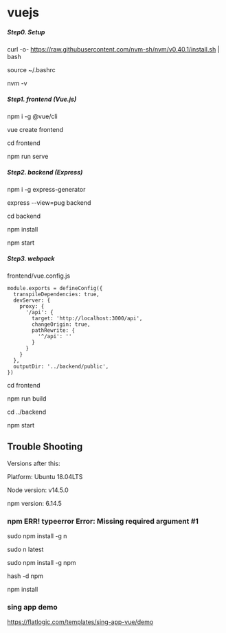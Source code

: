 # vuejs

##### Step0. Setup

curl -o- https://raw.githubusercontent.com/nvm-sh/nvm/v0.40.1/install.sh | bash

source ~/.bashrc

nvm -v

##### Step1. frontend (Vue.js)

npm i -g @vue/cli

vue create frontend

cd frontend

npm run serve

##### Step2. backend (Express)

npm i -g express-generator

express --view=pug backend

cd backend

npm install

npm start

##### Step3. webpack

frontend/vue.config.js

```
module.exports = defineConfig({
  transpileDependencies: true,
  devServer: {
    proxy: {
      '/api': {
        target: 'http://localhost:3000/api',
        changeOrigin: true,
        pathRewrite: {
          '^/api': ''
        }
      }
    }
  },
  outputDir: '../backend/public',
})
```

cd frontend

npm run build

cd ../backend

npm start

## Trouble Shooting
Versions after this:

Platform: Ubuntu 18.04LTS

Node version: v14.5.0

npm version: 6.14.5

### npm ERR! typeerror Error: Missing required argument #1

sudo npm install -g n

sudo n latest

sudo npm install -g npm

hash -d npm

npm install


### sing app demo

https://flatlogic.com/templates/sing-app-vue/demo
